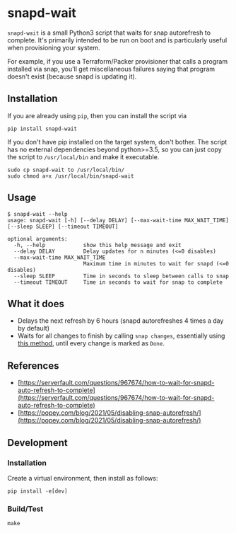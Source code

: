 # snapd-wait

`snapd-wait` is a small Python3 script that waits for snap autorefresh to complete.
It's primarily intended to be run on boot and is particularly useful when provisioning your system.

For example, if you use a Terraform/Packer provisioner that calls a program installed via snap, 
you'll get miscellaneous failures
saying that program doesn't exist (because snapd is updating it).

## Installation
If you are already using `pip`, then you can install the script via
```shell
pip install snapd-wait
```

If you don't have pip installed on the target system, don't bother.  The script has no external dependencies beyond
python>=3.5, so you can just copy the script to `/usr/local/bin` and make it executable.
```shell
sudo cp snapd-wait to /usr/local/bin/
sudo chmod a+x /usr/local/bin/snapd-wait
```

## Usage
```shell
$ snapd-wait --help
usage: snapd-wait [-h] [--delay DELAY] [--max-wait-time MAX_WAIT_TIME] [--sleep SLEEP] [--timeout TIMEOUT]

optional arguments:
  -h, --help            show this help message and exit
  --delay DELAY         Delay updates for n minutes (<=0 disables)
  --max-wait-time MAX_WAIT_TIME
                        Maximum time in minutes to wait for snapd (<=0 disables)
  --sleep SLEEP         Time in seconds to sleep between calls to snap
  --timeout TIMEOUT     Time in seconds to wait for snap to complete

```

## What it does
* Delays the next refresh by 6 hours (snapd autorefreshes 4 times a day by default)
* Waits for all changes to finish by calling `snap changes`, essentially using
[this method](https://serverfault.com/a/969379), until every change is marked as `Done`.

## References
* [https://serverfault.com/questions/967674/how-to-wait-for-snapd-auto-refresh-to-complete](https://serverfault.com/questions/967674/how-to-wait-for-snapd-auto-refresh-to-complete)
* [https://popey.com/blog/2021/05/disabling-snap-autorefresh/](https://popey.com/blog/2021/05/disabling-snap-autorefresh/)

## Development

### Installation
Create a virtual environment, then install as follows:
```shell
pip install -e[dev]
```

### Build/Test
```shell
make
```
